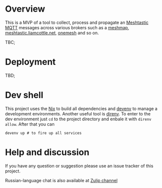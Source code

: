 # Overview

This is a MVP of a tool to collect, process and propagate an [Meshtastic](https://meshtastic.org/) [MQTT](https://mqtt.org/) messages across various brokers such as a [meshmap](https://meshmap.net/), [meshtastic.liamcottle.net](https://meshtastic.liamcottle.net/), [onemesh](https://map.onemesh.ru/) and so on.

TBC;

# Deployment

TBD;

# Dev shell

This project uses the [Nix](https://nixos.org/guides/how-nix-works/) to build all dependencies and [devenv](https://devenv.sh/) to manage a development environments.
Another useful tool is [direnv](https://direnv.net/). To enter to the dev environment just `cd` to the project directory and enbale it with `direnv allow`. After that you can

```shell
devenv up # to fire up all services
```

# Help and discussion

If you have any question or suggestion please use an issue tracker of this project.

Russian-language chat is also available at [Zulip channel](https://morze.zulipchat.com/#narrow/channel/537802-meshub)

